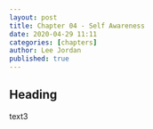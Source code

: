 ```yaml
---
layout: post
title: Chapter 04 - Self Awareness
date: 2020-04-29 11:11
categories: [chapters]
author: Lee Jordan
published: true
---
```


<h2>Heading</h2>

text3
